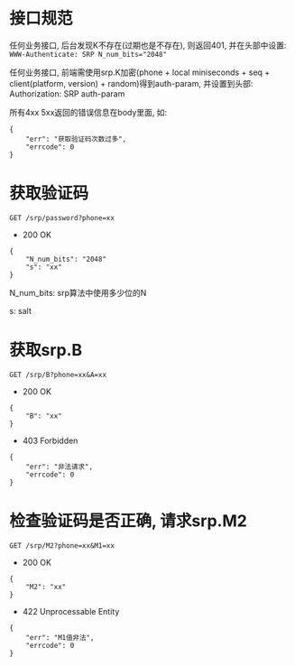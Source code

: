 # 接口规范
任何业务接口, 后台发现K不存在(过期也是不存在), 则返回401, 并在头部中设置:
`WWW-Authenticate: SRP N_num_bits="2048"`

任何业务接口, 前端需使用srp.K加密(phone + local miniseconds + seq + client(platform, version) + random)得到auth-param, 并设置到头部:
Authorization: SRP auth-param


所有4xx 5xx返回的错误信息在body里面, 如:
```
{
	"err": "获取验证码次数过多",
	"errcode": 0
}
```


# 获取验证码
```
GET /srp/password?phone=xx
```

* 200 OK
```
{
	"N_num_bits": "2048"
	"s": "xx"
}
```

N_num_bits: srp算法中使用多少位的N

s: salt


# 获取srp.B
```
GET /srp/B?phone=xx&A=xx
```

* 200 OK
```
{
	"B": "xx"
}
```

* 403 Forbidden
```
{
	"err": "非法请求",
	"errcode": 0
}
```



# 检查验证码是否正确, 请求srp.M2
```
GET /srp/M2?phone=xx&M1=xx
```

* 200 OK
```
{
	"M2": "xx"
}
```

* 422 Unprocessable Entity
```
{
	"err": "M1值非法",
	"errcode": 0
}
```











